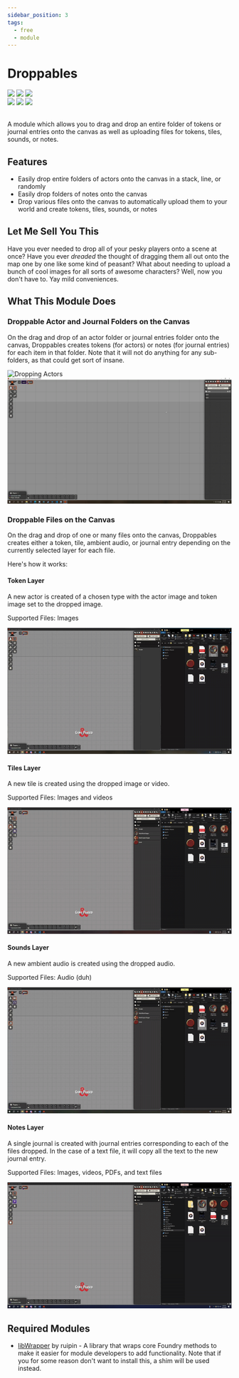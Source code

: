 ```yaml
---
sidebar_position: 3
tags:
  - free
  - module
---
```


# Droppables

<img src="https://img.shields.io/badge/Free-00aa00?style=for-the-badge"/>
<img src="https://img.shields.io/badge/Any%20System-00aaaa?style=for-the-badge"/>
<a target="_blank" href="https://foundryvtt.com/packages/dfreds-droppables"><img src="https://img.shields.io/badge/Download-2e2e2e?style=for-the-badge"/></a>
<br />
<a target="_blank" href="https://github.com/DFreds/dfreds-droppables"><img src="https://img.shields.io/github/v/release/DFreds/dfreds-droppables?style=for-the-badge&label=Version"/></a>
<img src="https://img.shields.io/badge/dynamic/json.svg?url=https://raw.githubusercontent.com/DFreds/dfreds-droppables/main/static/module.json&label=FVTT&query=$.compatibility.verified&colorB=fe6a1f&style=for-the-badge"/>
<a target="_blank" href="https://forge-vtt.com/bazaar#package=dfreds-droppables"><img src="https://img.shields.io/badge/dynamic/json?label=Installs&query=package.installs&suffix=%25&url=https://forge-vtt.com/api/bazaar/package/dfreds-droppables&colorB=68a74f&style=for-the-badge"/></a>
<br/>
<br/>

A module which allows you to drag and drop an entire folder of tokens or journal entries onto the canvas as well as uploading files for tokens, tiles, sounds, or notes.

## Features

- Easily drop entire folders of actors onto the canvas in a stack, line, or randomly
- Easily drop folders of notes onto the canvas
- Drop various files onto the canvas to automatically upload them to your world and create tokens, tiles, sounds, or notes

## Let Me Sell You This

Have you ever needed to drop all of your pesky players onto a scene at once? Have you ever _dreaded_ the thought of dragging them all out onto the map one by one like some kind of peasant? What about needing to upload a bunch of cool images for all sorts of awesome characters? Well, now you don't have to. Yay mild conveniences.

## What This Module Does

### Droppable Actor and Journal Folders on the Canvas

On the drag and drop of an actor folder or journal entries folder onto the canvas, Droppables creates tokens (for actors) or notes (for journal entries) for each item in that folder. Note that it will not do anything for any sub-folders, as that could get sort of insane.

![Dropping Actors](./img/droppables.gif)
![Dropping Journals](./img/droppables2.gif)

### Droppable Files on the Canvas

On the drag and drop of one or many files onto the canvas, Droppables creates either a token, tile, ambient audio, or journal entry depending on the currently selected layer for each file.

Here's how it works:

#### Token Layer

A new actor is created of a chosen type with the actor image and token image set to the dropped image.

Supported Files: Images

![Dropping Tokens](./img/droppable-tokens.gif)

#### Tiles Layer

A new tile is created using the dropped image or video.

Supported Files: Images and videos

![Dropping Tiles](./img/droppable-tiles.gif)

#### Sounds Layer

A new ambient audio is created using the dropped audio.

Supported Files: Audio (duh)

![Dropping Sounds](./img/droppable-sounds.gif)

#### Notes Layer

A single journal is created with journal entries corresponding to each of the files dropped. In the case of a text file, it will copy all the text to the new journal entry.

Supported Files: Images, videos, PDFs, and text files

![Dropping Notes](./img/droppable-notes.gif)

## Required Modules

- [libWrapper](https://foundryvtt.com/packages/lib-wrapper) by ruipin - A
  library that wraps core Foundry methods to make it easier for module
  developers to add functionality. Note that if you for some reason don't want
  to install this, a shim will be used instead.